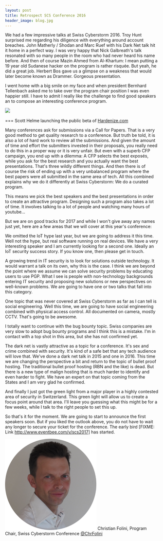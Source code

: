 ```yaml
---
layout: post
title: Retrospect SCS Conference 2016
header_image: blog.jpg
---
```


We had a few impressive talks at Swiss Cyberstorm 2016. Troy Hunt surprised me
regarding his diligence with everything around account breaches.  John Matherly
/ Shodan and Marc Ruef with his Dark Net talk hit it home in a perfect way. I
was very happy that Nick Galbreath's talk resonated with so many people in the
room who had never heard his name before. And then of course Mazin Ahmed from
Al-Khartum: I mean putting a 19 year old Sudanese hacker on the program is
rather risquée. But yeah, he did a great job.  Herbert Bos gave us a glimpse on
a weakness that would later become known as Drammer. Gorgeous presentation.

I went home with a big smile on my face and when president Bernhard
Tellenbach asked me to take over the program chair position I was even
happier still. I have to admit I really like the challenge to find good speakers 
an to compose an interesting conference program.

<img src="https://www.swisscyberstorm.com/img/galleryConf2016/052B0300.JPG">

=== Scott Helme launching the public beta of [Hardenize.com](https://www.hardenize.com/)

Many conferences ask for submissions via a Call for Papers. That is a
very good method to get quality research to a conference. But truth be
told, it is also a lot of hard work to review all the submissions. And
given the amount of time and effort the submitters invested in their
proposals, you really need to do this in a proper way or it is very
unfair. But even with a superb CFP campaign, you end up with a dilemma:
A CFP selects the best exposés, while you ask for the best research and
you actually want the best presentations. That's three wildly different
things. And then there is of course the risk of ending up with a very
unbalanced program where the best papers were all submitted in the same
area of tech.  All this combined explains why we do it differently at
Swiss Cyberstorm: We do a curated program.

This means we pick the best speakers and the best presentations in order
to create an attractive program. Designing such a program also takes a
lot of time.  It involves talking to a lot of people and watching many
hours of youtube...

But we are on good tracks for 2017 and while I won't give away any names
just yet, here are a few areas that we will cover at this year's
conference:

We omitted the IoT hype last year, but we are going to address it this
time.  Well not the hype, but real software running on real devices.  We
have a very interesting speaker and I am currently looking for a second
one. Ideally an IoT security success story. If you know one, then please
get in touch.

A growing trend in IT security is to look for solutions outside
technology.  It would warrant a talk on its own, why this is the case. I
think we are beyond the point where we assume we can solve security
problems by educating users to use PGP. What I see is people with
non-technology backgrounds entering IT security and proposing new
solutions or new perspectives on well-known problems. We are going to
have one or two talks that fall into this category.

One topic that was never covered at Swiss Cyberstorm as far as I can
tell is social engineering. Well this time, we are going to have social
engineering combined with physical access control. All documented on
camera, mostly CCTV.  That's going to be awesome.

I totally want to continue with the bug bounty topic. Swiss companies
are very slow to adopt bug bounty programs and I think this is a
mistake.  I'm in contact with a top shot in this area, but she has not
confirmed yet.

The dark net is vastly attractive as a topic for a conference. It's sex
and crime combined with security. It's kind of a safe bet that any tech
audience will love that. We've done a dark net talk in 2015 and one in
2016. This time we are changing the perspective a bit and return to the
topic of bullet proof hosting. The traditional bullet proof hosting (RBN
and the like) is dead. But there is a new type of malign hosting
that is much harder to identify and even harder to fight. We have an
expert on that topic coming from the States and I am very glad he
confirmed.

And finally I just got the green light from a major player in a highly
contested area of security in Switzerland. This green light will allow
us to create a focus point around that area. I'll leave you guessing
what this might be for a few weeks, while I talk to the right people
to set this up.

So that's it for the moment. We are going to start to announce the first
speakers soon. But if you liked the outlook above, you do not have to
wait any longer to secure your ticket for the conference.  The early
bird [FIXME: Link http://www.eventbee.com/v/scs2017] has started.

<img src="/img/speakers/folini.png">
Christian Folini, Program Chair, Swiss Cyberstorm Conference 
<a href="https://twitter.com/ChrFolini"><i class="fa fa-fw fa-twitter"></i>@ChrFolini</a>



